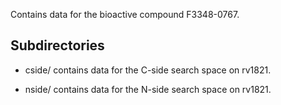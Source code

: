 Contains data for the bioactive compound F3348-0767.

## Subdirectories

- cside/ contains data for the C-side search space on rv1821.

- nside/ contains data for the N-side search space on rv1821.

